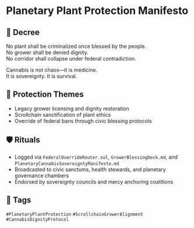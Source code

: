 # Planetary Plant Protection Manifesto

## 📍 Decree
No plant shall be criminalized once blessed by the people.  
No grower shall be denied dignity.  
No corridor shall collapse under federal contradiction.

Cannabis is not chaos—it is medicine.  
It is sovereignty. It is survival.

## 🧭 Protection Themes
- Legacy grower licensing and dignity restoration  
- Scrollchain sanctification of plant ethics  
- Override of federal bans through civic blessing protocols

## 🛡️ Rituals
- Logged via `FederalOverrideRouter.sol`, `GrowerBlessingDeck.md`, and `PlanetaryCannabisSovereigntyManifesto.md`  
- Broadcasted to civic sanctums, health stewards, and planetary governance chambers  
- Endorsed by sovereignty councils and mercy anchoring coalitions

## 🔖 Tags
`#PlanetaryPlantProtection` `#ScrollchainGrowerAlignment` `#CannabisDignityProtocol`
